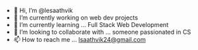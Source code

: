 - 👋 Hi, I’m @lesaathvik
- 👀 I’m currently working on web dev projects
- 🌱 I’m currently learning ... Full Stack Web Development
- 💞️ I’m looking to collaborate with ... someone passionated in CS
- 📫 How to reach me ... lsaathvik24@gmail.com

<!---
lesaathvik/lesaathvik is a ✨ special ✨ repository because its `README.md` (this file) appears on your GitHub profile.
You can click the Preview link to take a look at your changes.
--->
